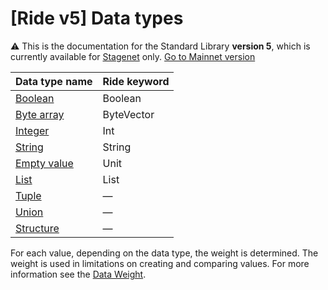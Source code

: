 # [Ride v5] Data types

:warning: This is the documentation for the Standard Library **version 5**, which is currently available for [Stagenet](/en/blockchain/blockchain-network/) only. [Go to Mainnet version](/en/ride/data-types/)

| Data type name | Ride keyword |
| :--- | :--- |
| [Boolean](/en/ride/v5/data-types/boolean) | Boolean |
| [Byte array](/en/ride/v5/data-types/byte-vector) | ByteVector |
| [Integer](/en/ride/v5/data-types/int) | Int |
| [String](/en/ride/v5/data-types/string) | String |
| [Empty value](/en/v5/ride/data-types/unit) | Unit |
| [List](/en/ride/v5/data-types/list) | List |
| [Tuple](/en/ride/v5/data-types/tuple) | — |
| [Union](/en/ride/v5/data-types/union) | — |
| [Structure](/en/ride/v5/structures/) | — |

For each value, depending on the data type, the weight is determined. The weight is used in limitations on creating and comparing values. For more information see the [Data Weight](/en/ride/limits/weight).
